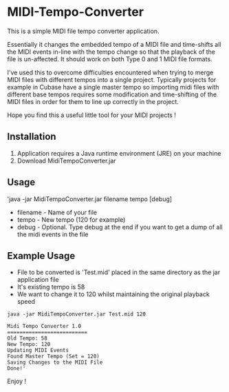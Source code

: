 # MIDI-Tempo-Converter

This is a simple MIDI file tempo converter application.

Essentially it changes the embedded tempo of a MIDI file and time-shifts all
the MIDI events in-line with the tempo change so that the playback of the file 
is un-affected. It should work on both Type 0 and 1 MIDI file formats.

I've used this to overcome difficulties encountered when trying to merge MIDI files
with different tempos into a single project. Typically projects for example in 
Cubase have a single master tempo so importing midi files with different
base tempos requires some modification and time-shifting of the MIDI files in 
order for them to line up correctly in the project.

Hope you find this a useful little tool for your MIDI projects !

## Installation
1. Application requires a Java runtime environment (JRE) on your machine
2. Download MidiTempoConverter.jar

## Usage
'java -jar MidiTempoConverter.jar filename tempo [debug]

- filename - Name of your file  
- tempo - New tempo (120 for example)  
- debug - Optional. Type debug at the end if you want to get a dump of all the midi events in the file  

## Example Usage
- File to be converted is 'Test.mid' placed in the same directory as the jar application file
- It's existing tempo is 58
- We want to change it to 120 whilst maintaining the original playback speed

```shell
java -jar MidiTempoConverter.jar Test.mid 120

Midi Tempo Converter 1.0
==========================
Old Tempo: 58
New Tempo: 120
Updating MIDI Events
Found Master Tempo (Set = 120)
Saving Changes to the MIDI File
Done!'
```

Enjoy !
